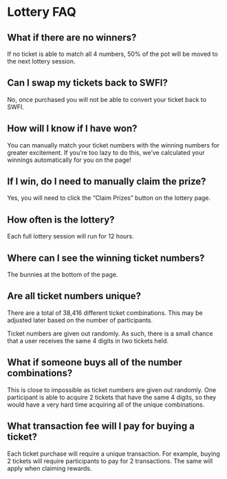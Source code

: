 # Lottery FAQ

## What if there are no winners?

If no ticket is able to match all 4 numbers, 50% of the pot will be moved to the next lottery session.

## Can I swap my tickets back to SWFI?

No, once purchased you will not be able to convert your ticket back to SWFI.

## How will I know if I have won?

You can manually match your ticket numbers with the winning numbers for greater excitement. If you’re too lazy to do this, we’ve calculated your winnings automatically for you on the page!

## If I win, do I need to manually claim the prize?

Yes, you will need to click the “Claim Prizes” button on the lottery page.

## How often is the lottery?

Each full lottery session will run for 12 hours.

## Where can I see the winning ticket numbers?

The bunnies at the bottom of the page.

## Are all ticket numbers unique?

There are a total of 38,416 different ticket combinations. This may be adjusted later based on the number of participants. 

Ticket numbers are given out randomly. As such, there is a small chance that a user receives the same 4 digits in two tickets held.

## What if someone buys all of the number combinations?

This is close to impossible as ticket numbers are given out randomly. One participant is able to acquire 2 tickets that have the same 4 digits, so they would have a very hard time acquiring all of the unique combinations. 

## What transaction fee will I pay for buying a ticket?

Each ticket purchase will require a unique transaction. For example, buying 2 tickets will require participants to pay for 2 transactions. The same will apply when claiming rewards.



